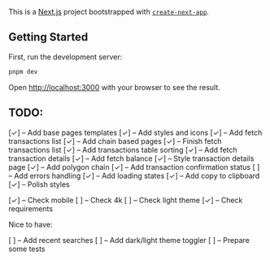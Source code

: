 This is a [Next.js](https://nextjs.org/) project bootstrapped with [`create-next-app`](https://github.com/vercel/next.js/tree/canary/packages/create-next-app).

## Getting Started

First, run the development server:

```bash
pnpm dev
```

Open [http://localhost:3000](http://localhost:3000) with your browser to see the result.

## TODO:

[✓] – Add base pages templates
[✓] – Add styles and icons
[✓] – Add fetch transactions list
[✓] – Add chain based pages
[✓] – Finish fetch transactions list
[✓] – Add transactions table sorting
[✓] – Add fetch transaction details
[✓] – Add fetch balance
[✓] – Style transaction details page
[✓] – Add polygon chain
[✓] – Add transaction confirmation status
[ ] – Add errors handling
[✓] – Add loading states
[✓] – Add copy to clipboard
[✓] – Polish styles

[✓] – Check mobile
[ ] – Check 4k
[ ] – Check light theme
[✓] – Check requirements

Nice to have:

[ ] – Add recent searches
[ ] – Add dark/light theme toggler
[ ] – Prepare some tests
